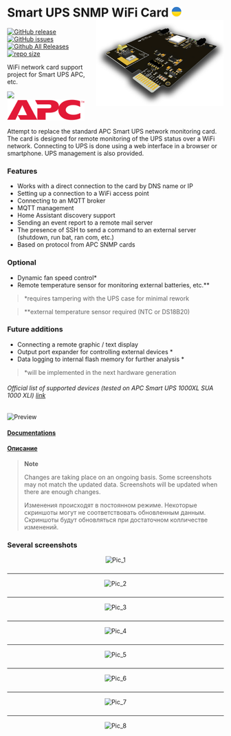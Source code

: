 # Smart UPS SNMP WiFi Card <img src="https://github.com/AleksandrBraun/Smart-UPS-SNMP-Card/blob/main/Images/Ukraine.png" height=24> <img src="https://github.com/AleksandrBraun/Smart-UPS-SNMP-Card/blob/main/Images/3d.png" height=200 style="float: right;">

[![GitHub release](https://img.shields.io/github/release/AleksandrBraun/Smart-UPS-SNMP-Card/all.svg)](https://github.com/AleksandrBraun/Smart-UPS-SNMP-Card/releases "Releases") [![GitHub issues](https://img.shields.io/github/issues/AleksandrBraun/Smart-UPS-SNMP-Card)](https://github.com/AleksandrBraun/Smart-UPS-SNMP-Card/issues) [![Github All Releases](https://img.shields.io/github/downloads/AleksandrBraun/Smart-UPS-SNMP-Card/total.svg)](https://github.com/AleksandrBraun/Smart-UPS-SNMP-Card/tree/main/Firmware) [![repo size](https://img.shields.io/github/repo-size/AleksandrBraun/Smart-UPS-SNMP-Card.svg)](https://github.com/AleksandrBraun/Smart-UPS-SNMP-Card)

WiFi network card support project for Smart UPS APC, etc.

<img src="https://user-images.githubusercontent.com/36089626/233591378-432f1a4e-89f6-49d9-9716-f451cfbe7b46.png" height=48>&nbsp;&nbsp;&nbsp;<img src="https://github.com/AleksandrBraun/Smart-UPS-SNMP-Card/blob/main/Images/APC.svg" height=48>

Attempt to replace the standard APC Smart UPS network monitoring card.
The card is designed for remote monitoring of the UPS status over a WiFi network.
Connecting to UPS is done using a web interface in a browser or smartphone.
UPS management is also provided.

### Features

- Works with a direct connection to the card by DNS name or IP
- Setting up a connection to a WiFi access point
- Connecting to an MQTT broker
- MQTT management
- Home Assistant discovery support
- Sending an event report to a remote mail server
- The presence of SSH to send a command to an external server (shutdown, run bat, ran com, etc.)
- Based on protocol from APC SNMP cards

### Optional
- Dynamic fan speed control*
- Remote temperature sensor for monitoring external batteries, etc.**
> *requires tampering with the UPS case for minimal rework

> **external temperature sensor required (NTC or DS18B20)

### Future additions
- Connecting a remote graphic / text display
- Output port expander for controlling external devices *
- Data logging to internal flash memory for further analysis *
> *will be implemented in the next hardware generation

###### Official list of supported devices (tested on APC Smart UPS 1000XL *SUA 1000 XLI*) <a href="https://www.apc.com/us/en/faqs/FA237786/" title="APC site">link</a>

![Preview](https://user-images.githubusercontent.com/36089626/233600427-206662c7-9491-4d23-a2b2-eb5a41ec2a1c.png)

#### [Documentations](Docs/en/Interface.md)
#### [Описание](Docs/ru/Interface.md)
> __Note__
>
> Changes are taking place on an ongoing basis. Some screenshots may not match the updated data. Screenshots will be updated when there are enough changes.
>
> Изменения происходят в постоянном режиме. Некоторые скриншоты могут не соответствовать обновленным данным. Скриншоты будут обновляться при достаточном колличестве изменений.

### Several screenshots

<div align="center">

  ![Pic_1](https://user-images.githubusercontent.com/36089626/233590130-a3be8847-fc84-4377-8c7b-e3227e5f6b7f.png)

### 
---
  ![Pic_2](https://user-images.githubusercontent.com/36089626/233590306-a57e5a5a-430a-4834-857c-6972f3e184c3.png)

### 
---
  ![Pic_3](https://user-images.githubusercontent.com/36089626/233590356-48457353-9b26-4da2-89de-784364373f12.png)

### 
---
 ![Pic_4](https://user-images.githubusercontent.com/36089626/233590402-cf2a3a65-e76f-4f70-83ab-7dd6c3a0a2b6.png)

### 
---
  ![Pic_5](https://user-images.githubusercontent.com/36089626/233590468-2e1244a2-6915-49bd-a9c3-8866eecb1465.png)

### 
---
  ![Pic_6](https://user-images.githubusercontent.com/36089626/233590510-03b71d0a-2ee0-4f1e-9754-a1bbf42c0e87.png)

### 
---
  ![Pic_7](https://user-images.githubusercontent.com/36089626/233590553-215e7b7d-4289-4787-95f6-d808aea5b59c.png)

### 
---
  ![Pic_8](https://user-images.githubusercontent.com/36089626/233590611-66ac061e-9fdf-4428-8d75-6a63250fea7d.png)

</div>
